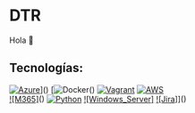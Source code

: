 # DTR
Hola 👋 

## Tecnologías:
[![Azure]([)](https://img.shields.io/badge/Azure_DevOps-0078D7?style=for-the-badge&logo=azure-devops&logoColor=white)]()
[![Docker](https://img.shields.io/badge/Docker-2CA5E0?style=for-the-badge&logo=docker&logoColor=white)()
[![Vagrant](https://img.shields.io/badge/Vagrant-1868F2?style=for-the-badge&logo=Vagrant&logoColor=white)]()
[![AWS](https://img.shields.io/badge/AWS-232F3E?style=for-the-badge&logo=amazon-aws&logoColor=white&labelColor=101010)]()
</br>
[![M365]](https://img.shields.io/badge/Microsoft_Office-D83B01?style=for-the-badge&logo=microsoft-office&logoColor=white)()
[![Python](https://img.shields.io/badge/Python-yellow?style=for-the-badge&logo=python&logoColor=white&labelColor=101010)]()
[![Windows_Server]](https://img.shields.io/badge/Windows-0078D6?style=for-the-badge&logo=windows&logoColor=white)
[![Jira]](https://img.shields.io/badge/Jira-0052CC?style=for-the-badge&logo=Jira&logoColor=white)]()
</br>



